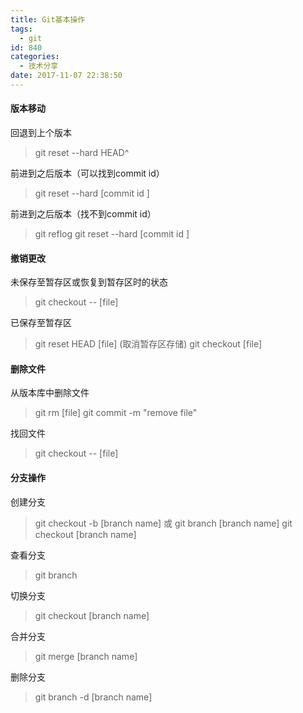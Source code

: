 ```yaml
---
title: Git基本操作
tags:
  - git
id: 840
categories:
  - 技术分享
date: 2017-11-07 22:38:50
---
```


#### 版本移动

回退到上个版本

> git reset --hard HEAD^

前进到之后版本（可以找到commit id）

> git reset --hard [commit id ]

前进到之后版本（找不到commit id）

> git reflog
>   git reset --hard [commit id ]

<!-- more -->

#### 撤销更改

未保存至暂存区或恢复到暂存区时的状态

> git checkout -- [file]

已保存至暂存区

> git reset HEAD [file] (取消暂存区存储)
>   git checkout [file]

#### 删除文件

从版本库中删除文件

> git rm [file]
>   git commit -m "remove file"

找回文件

> git checkout -- [file]

#### 分支操作

创建分支

> git checkout -b [branch name]
>   或
>   git branch [branch name]
>   git checkout [branch name]

查看分支

> git branch

切换分支

> git checkout [branch name]

合并分支

> git merge [branch name]

删除分支

> git branch -d [branch name]